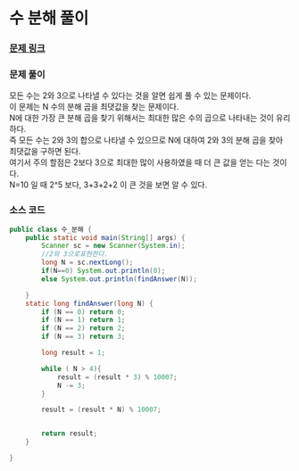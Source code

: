 # 수 분해 풀이

### [문제 링크](https://www.acmicpc.net/problem/1437)


### 문제 풀이
모든 수는 2와 3으로 나타낼 수 있다는 것을 알면 쉽게 풀 수 있는 문제이다. </br>
이 문제는 N 수의 분해 곱을 최댓값을 찾는 문제이다. </br>
N에 대한 가장 큰 분해 곱을 찾기 위해서는 최대한 많은 수의 곱으로 나타내는 것이 유리하다. </br>
즉 모든 수는 2와 3의 합으로 나타낼 수 있으므로 N에 대하여 2와 3의 분해 곱을 찾아 최댓값을 구하면 된다.</br>
여기서 주의 할점은 2보다 3으로 최대한 많이 사용하였을 때 더 큰 값을 얻는 다는 것이다.</br>
N=10 일 때 2^5 보다, 3+3+2+2 이 큰 것을 보면 알 수 있다. </br>

### 소스 코드
```java
public class 수_분해 {
    public static void main(String[] args) {
        Scanner sc = new Scanner(System.in);
        //2와 3으로표현한다.
        long N = sc.nextLong();
        if(N==0) System.out.println(0);
        else System.out.println(findAnswer(N));

    }
    static long findAnswer(long N) {
        if (N == 0) return 0;
        if (N == 1) return 1;
        if (N == 2) return 2;
        if (N == 3) return 3;

        long result = 1;

        while ( N > 4){
            result = (result * 3) % 10007;
            N -= 3;
        }

        result = (result * N) % 10007;


        return result;
    }

}

```
